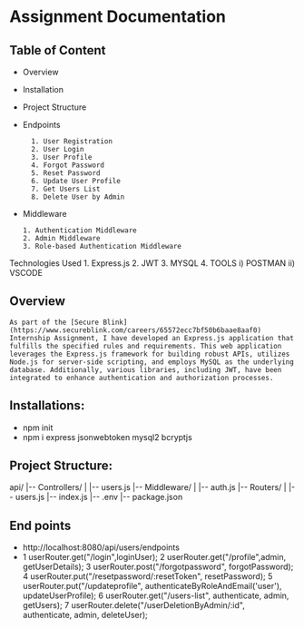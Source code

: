 
# Assignment Documentation

## Table of Content

- Overview
- Installation
- Project Structure
- Endpoints

        1. User Registration
        2. User Login
        3. User Profile
        4. Forgot Password
        5. Reset Password
        6. Update User Profile
        7. Get Users List
        8. Delete User by Admin
- Middleware

      1. Authentication Middleware
      2. Admin Middleware
      3. Role-based Authentication Middleware
Technologies Used
      1. Express.js
      2. JWT
      3. MYSQL 
      4. TOOLS
          i) POSTMAN
         ii) VSCODE

 ## Overview
    As part of the [Secure Blink](https://www.secureblink.com/careers/65572ecc7bf50b6baae8aaf0)  Internship Assignment, I have developed an Express.js application that fulfills the specified rules and requirements. This web application leverages the Express.js framework for building robust APIs, utilizes Node.js for server-side scripting, and employs MySQL as the underlying database. Additionally, various libraries, including JWT, have been integrated to enhance authentication and authorization processes.

## Installations:
   - npm init
   - npm i express jsonwebtoken mysql2 bcryptjs
## Project Structure:
   api/
|-- Controllers/
|   |-- users.js
|-- Middleware/
|   |-- auth.js
|-- Routers/
|   |-- users.js
|-- index.js
|-- .env
|-- package.json


## End points
   - http://localhost:8080/api/users/endpoints
   - 
      1 userRouter.get("/login",loginUser);
      2 userRouter.get("/profile",admin, getUserDetails);
      3 userRouter.post("/forgotpassword", forgotPassword);
      4 userRouter.put("/resetpassword/:resetToken", resetPassword);
      5 userRouter.put("/updateprofile", authenticateByRoleAndEmail('user'), updateUserProfile);
      6 userRouter.get("/users-list", authenticate, admin, getUsers);
      7 userRouter.delete("/userDeletionByAdmin/:id", authenticate, admin, deleteUser);
